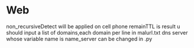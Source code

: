 # Web

non_recursiveDetect will be applied on cell phone
remainTTL is result
u should input a list of domains,each domain per line in malurl.txt
dns server whose variable name is name_server can be changed in .py
